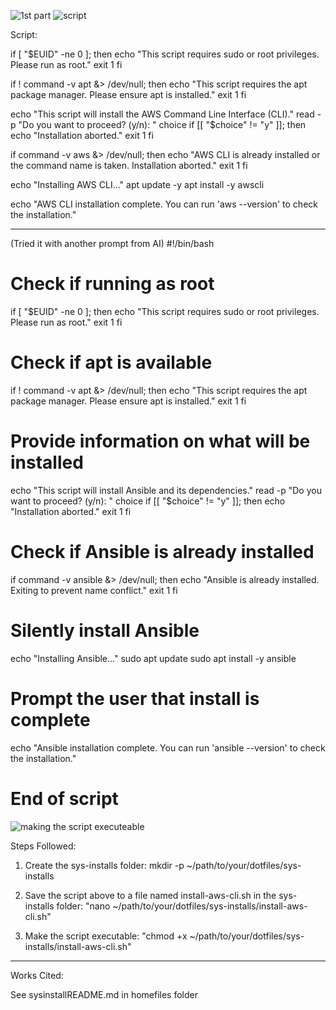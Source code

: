 

![1st part ](https://github.com/user-attachments/assets/397888ad-8581-4d5f-bc5f-a8baa730a93b)
![script](https://github.com/user-attachments/assets/4a159cfa-cd75-4d45-a847-c89aa9ffb50f)



Script:

if [ "$EUID" -ne 0 ]; then
  echo "This script requires sudo or root privileges. Please run as root."
  exit 1
fi














if ! command -v apt &> /dev/null; then
  echo "This script requires the apt package manager. Please ensure apt is installed."
  exit 1
fi

echo "This script will install the AWS Command Line Interface (CLI)."
read -p "Do you want to proceed? (y/n): " choice
if [[ "$choice" != "y" ]]; then
  echo "Installation aborted."
  exit 1
fi

if command -v aws &> /dev/null; then
  echo "AWS CLI is already installed or the command name is taken. Installation aborted."
  exit 1
fi

echo "Installing AWS CLI..."
apt update -y
apt install -y awscli

echo "AWS CLI installation complete. You can run 'aws --version' to check the installation."

----------------------------
(Tried it with another prompt from AI)
#!/bin/bash

# Check if running as root
if [ "$EUID" -ne 0 ]; then
  echo "This script requires sudo or root privileges. Please run as root."
  exit 1
fi

# Check if apt is available
if ! command -v apt &> /dev/null; then
  echo "This script requires the apt package manager. Please ensure apt is installed."
  exit 1
fi

# Provide information on what will be installed
echo "This script will install Ansible and its dependencies."
read -p "Do you want to proceed? (y/n): " choice
if [[ "$choice" != "y" ]]; then
  echo "Installation aborted."
  exit 1
fi

# Check if Ansible is already installed
if command -v ansible &> /dev/null; then
  echo "Ansible is already installed. Exiting to prevent name conflict."
  exit 1
fi

# Silently install Ansible
echo "Installing Ansible..."
sudo apt update
sudo apt install -y ansible

# Prompt the user that install is complete
echo "Ansible installation complete. You can run 'ansible --version' to check the installation."

# End of script




![making the script executeable](https://github.com/user-attachments/assets/130190c1-08cd-4c22-a808-1fd70a308c02)


Steps Followed:
1. Create the sys-installs folder:
mkdir -p ~/path/to/your/dotfiles/sys-installs


2. Save the script above to a file named install-aws-cli.sh in the sys-installs folder:
"nano ~/path/to/your/dotfiles/sys-installs/install-aws-cli.sh"


3. Make the script executable:
"chmod +x ~/path/to/your/dotfiles/sys-installs/install-aws-cli.sh"

---------------------------------
Works Cited:

See sysinstallREADME.md in homefiles folder

